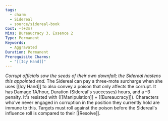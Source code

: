 ```yaml
---
tags:
  - charm
  - Sidereal
  - source/sidereal-book
Cost: —(+3m)
Mins: Bureaucracy 3, Essence 2
Type: Permanent
Keywords:
  - Aggravated
Duration: Permanent
Prerequisite Charms:
  - "[[Icy Hand]]"
---
```

*Corrupt officials sow the seeds of their own downfall; the Sidereal hastens this appointed end.*
The Sidereal can pay a three-mote surcharge when she uses [[Icy Hand]] to also convey a poison that only affects the corrupt. It has Damage 1A/hour, Duration (Sidereal's successes) hours, and a –3 penalty. It's resisted with ([[Manipulation]] + [[Bureaucracy]]). Characters who've never engaged in corruption in the position they currently hold are immune to this. Targets must roll against the poison before the Sidereal's influence roll is compared to their [[Resolve]].